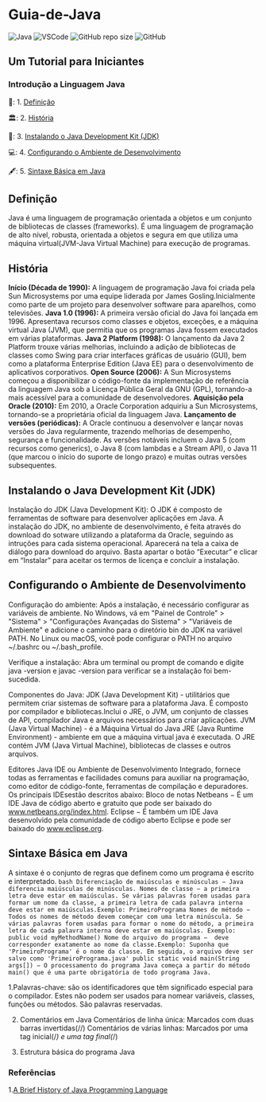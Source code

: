 # Guia-de-Java
![Java](https://img.shields.io/badge/Java-%23ED8B00.svg?style=for-the-badge&logo=openjdk&logoColor=white)
![VSCode](https://img.shields.io/badge/Made%20for-VSCode-1f425f.svg)
![GitHub repo size](https://img.shields.io/github/repo-size/deniseflora/Guia-de-Java)
![GitHub](https://img.shields.io/github/license/deniseflora/Guia-de-Java)

## Um Tutorial para Iniciantes

### Introdução a Linguagem Java

📖: 1. [Definição](#id1)  

🏛️: 2. [História](#id2)

🍵: 3. [Instalando o Java Development Kit (JDK)](#id3)

💻: 4. [Configurando o Ambiente de Desenvolvimento](#id4)
  
🖋️: 5. [Sintaxe Básica em Java](id#5)

<div id='id1' />

 ## Definição
Java é uma linguagem de programação orientada a objetos e um conjunto de bibliotecas de classes (frameworks). É uma linguagem de programação de alto nível, robusta, orientada a objetos e segura em que utiliza uma máquina virtual(JVM-Java Virtual Machine) para execução de programas.
<div id='id2' />

## História
**Início (Década de 1990):** A linguagem de programação Java foi criada pela Sun Microsystems por uma equipe liderada por James Gosling.Inicialmente como parte de um projeto para desenvolver software para aparelhos, como televisões.
 **Java 1.0 (1996):** A primeira versão oficial do Java foi lançada em 1996. Apresentava recursos como classes e objetos, exceções,  e a  máquina virtual Java (JVM), que permitia que os programas Java fossem executados em várias plataformas.
**Java 2 Platform (1998):** O lançamento da Java 2 Platform trouxe várias melhorias, incluindo a adição de bibliotecas de classes como Swing para criar interfaces gráficas de usuário (GUI), bem como a plataforma Enterprise Edition (Java EE) para o desenvolvimento de aplicativos corporativos.
**Open Source (2006):** A Sun Microsystems começou a disponibilizar o código-fonte da implementação de referência da linguagem Java sob a Licença Pública Geral da GNU (GPL), tornando-a mais acessível para a comunidade de desenvolvedores.
**Aquisição pela Oracle (2010):** Em 2010, a Oracle Corporation adquiriu a Sun Microsystems, tornando-se a proprietária oficial da linguagem Java.
**Lançamento de versões (periódicas):** A Oracle continuou a desenvolver e lançar novas versões do Java regularmente, trazendo melhorias de desempenho, segurança e funcionalidade. As versões notáveis incluem o Java 5 (com recursos como generics), o Java 8 (com lambdas e a Stream API), o Java 11 (que marcou o início do suporte de longo prazo) e muitas outras versões subsequentes.

<div id='id3' />

## Instalando o Java Development Kit (JDK)
Instalação do JDK (Java Development Kit): O JDK é composto de ferramentas de software para desenvolver aplicações em Java. A instalação do JDK, no ambiente de desenvolvimento, é feita através do download do sotware utilizando a plataforma da Oracle, seguindo as intruções para cada sistema operacional. 
Aparecerá na tela a caixa de diálogo para download do arquivo. Basta apartar o botão “Executar” e clicar em “Instalar” para aceitar os termos de licença e concluir a instalação.

<div id='id4' />
 
## Configurando o Ambiente de Desenvolvimento
Configuração do ambiente: Após a instalação, é necessário configurar as variáveis de ambiente. No Windows, vá em "Painel de Controle" > "Sistema" > "Configurações Avançadas do Sistema" > "Variáveis de Ambiente" e adicione o caminho para o diretório bin do JDK na variável PATH. No Linux ou macOS, você pode configurar o PATH no arquivo ~/.bashrc ou ~/.bash_profile.

Verifique a instalação: Abra um terminal ou prompt de comando e digite java -version e javac -version para verificar se a instalação foi bem-sucedida.

Componentes do Java:
JDK (Java Development Kit) - utilitários que permitem criar sistemas de software para a plataforma Java. É composto por compilador e bibliotecas.Inclui o JRE, o JVM, um conjunto de classes de API, compilador Java e arquivos necessários para criar aplicações.
JVM (Java Virtual Machine) - é a Máquina Virtual do Java 
JRE (Java Runtime Environment) -  ambiente em que a máquina virtual java é executada. O JRE contém JVM (Java Virtual Machine), bibliotecas de classes e outros arquivos.

<div id='id5' />

Editores Java 
IDE ou Ambiente de Desenvolvimento Integrado, fornece todas as ferramentas e facilidades comuns para auxiliar na programação, como editor de código-fonte, ferramentas de compilação e depuradores. Os principais IDEsestão descritos abaixo:
Bloco de notas 
Netbeans − É um IDE Java de código aberto e gratuito que pode ser baixado do www.netbeans.org/index.html.
Eclipse − É também um IDE Java desenvolvido pela comunidade de código aberto Eclipse e pode ser baixado do www.eclipse.org.


 
## Sintaxe Básica em Java
A sintaxe é o conjunto de regras que definem como um programa  é escrito e interpretado.
``bash
Diferenciação de maiúsculas e minúsculas − Java diferencia maiúsculas de minúsculas.
Nomes de classe − a primeira letra deve estar em maiúsculas. Se várias palavras forem usadas para formar um nome da classe, a primeira letra de cada palavra interna deve estar em maiúsculas.Exemplo: PrimeiroPrograma
Nomes de método − Todos os nomes de método devem começar com uma letra minúscula. Se várias palavras forem usadas para formar o nome do método, a primeira letra de cada palavra interna deve estar em maiúsculas. Exemplo: public void myMethodName()
Nome do arquivo do programa −  deve corresponder exatamente ao nome da classe.Exemplo: Suponha que 'PrimeiroPrograma' é o nome da classe. Em seguida, o arquivo deve ser salvo como 'PrimeiroPrograma.java'
public static void main(String args[]) − O processamento do programa Java começa a partir do método main() que é uma parte obrigatória de todo programa Java.
``

1.Palavras-chave: são os identificadores que têm significado especial para o compilador. Estes não podem ser usados para nomear variáveis, classes, funções ou métodos. São palavras reservadas.  


2.  Comentários em Java
Comentários de linha única: Marcados com duas barras invertidas(//) 
Comentários de várias linhas: Marcados por uma tag inicial(/*) e uma tag final(*/)

3. Estrutura básica do programa Java

### Referências

1.[A Brief History of Java Programming Language](https://www.theknowledgeacademy.com/)


